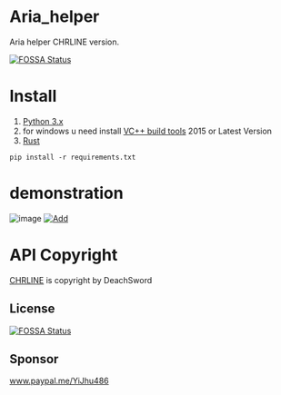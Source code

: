 # Aria_helper

Aria helper CHRLINE version.

[![FOSSA Status](https://app.fossa.com/api/projects/git%2Bgithub.com%2FYiJhu%2FAria_helper.svg?type=shield)](https://app.fossa.com/projects/git%2Bgithub.com%2FYiJhu%2FAria_helper?ref=badge_shield)

# Install
1. [Python 3.x](https://python.org)
2. for windows u need install [VC++ build tools](https://visualstudio.microsoft.com/downloads) 2015 or Latest Version
3. [Rust](https://rust-lang.org)

```
pip install -r requirements.txt
```

# demonstration

![image](https://github.com/YiJhu/Aria_helper/blob/main/docs/demon.png)
[![Add](https://github.com/YiJhu/Aria_helper/blob/main/docs/add.png)](https://line.me/R/ti/p/g3c8dOwDFb)

# API Copyright

[CHRLINE](https://github.com/DeachSword/CHRLINE) is copyright by DeachSword


## License
[![FOSSA Status](https://app.fossa.com/api/projects/git%2Bgithub.com%2FYiJhu%2FAria_helper.svg?type=large)](https://app.fossa.com/projects/git%2Bgithub.com%2FYiJhu%2FAria_helper?ref=badge_large)


## Sponsor
www.paypal.me/YiJhu486
<script src='https://storage.ko-fi.com/cdn/scripts/overlay-widget.js'></script>
<script>
  kofiWidgetOverlay.draw('natsuki_cancel_tw', {
    'type': 'floating-chat',
    'floating-chat.donateButton.text': 'Support me',
    'floating-chat.donateButton.background-color': '#00b9fe',
    'floating-chat.donateButton.text-color': '#fff'
  });
</script>
